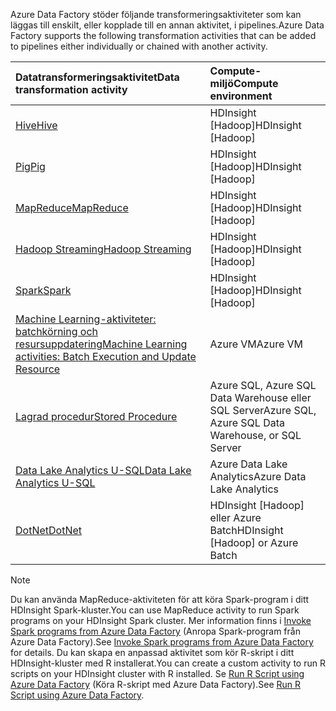 <span data-ttu-id="bbe3a-101">Azure Data Factory stöder följande transformeringsaktiviteter som kan läggas till enskilt, eller kopplade till en annan aktivitet, i pipelines.</span><span class="sxs-lookup"><span data-stu-id="bbe3a-101">Azure Data Factory supports the following transformation activities that can be added to pipelines either individually or chained with another activity.</span></span>

| <span data-ttu-id="bbe3a-102">Datatransformeringsaktivitet</span><span class="sxs-lookup"><span data-stu-id="bbe3a-102">Data transformation activity</span></span> | <span data-ttu-id="bbe3a-103">Compute-miljö</span><span class="sxs-lookup"><span data-stu-id="bbe3a-103">Compute environment</span></span> |
|:--- |:--- |
| [<span data-ttu-id="bbe3a-104">Hive</span><span class="sxs-lookup"><span data-stu-id="bbe3a-104">Hive</span></span>](../articles/data-factory/data-factory-hive-activity.md) |<span data-ttu-id="bbe3a-105">HDInsight [Hadoop]</span><span class="sxs-lookup"><span data-stu-id="bbe3a-105">HDInsight [Hadoop]</span></span> |
| [<span data-ttu-id="bbe3a-106">Pig</span><span class="sxs-lookup"><span data-stu-id="bbe3a-106">Pig</span></span>](../articles/data-factory/data-factory-pig-activity.md) |<span data-ttu-id="bbe3a-107">HDInsight [Hadoop]</span><span class="sxs-lookup"><span data-stu-id="bbe3a-107">HDInsight [Hadoop]</span></span> |
| [<span data-ttu-id="bbe3a-108">MapReduce</span><span class="sxs-lookup"><span data-stu-id="bbe3a-108">MapReduce</span></span>](../articles/data-factory/data-factory-map-reduce.md) |<span data-ttu-id="bbe3a-109">HDInsight [Hadoop]</span><span class="sxs-lookup"><span data-stu-id="bbe3a-109">HDInsight [Hadoop]</span></span> |
| [<span data-ttu-id="bbe3a-110">Hadoop Streaming</span><span class="sxs-lookup"><span data-stu-id="bbe3a-110">Hadoop Streaming</span></span>](../articles/data-factory/data-factory-hadoop-streaming-activity.md) |<span data-ttu-id="bbe3a-111">HDInsight [Hadoop]</span><span class="sxs-lookup"><span data-stu-id="bbe3a-111">HDInsight [Hadoop]</span></span> |
| [<span data-ttu-id="bbe3a-112">Spark</span><span class="sxs-lookup"><span data-stu-id="bbe3a-112">Spark</span></span>](../articles/data-factory/data-factory-spark.md) | <span data-ttu-id="bbe3a-113">HDInsight [Hadoop]</span><span class="sxs-lookup"><span data-stu-id="bbe3a-113">HDInsight [Hadoop]</span></span> |
| [<span data-ttu-id="bbe3a-114">Machine Learning-aktiviteter: batchkörning och resursuppdatering</span><span class="sxs-lookup"><span data-stu-id="bbe3a-114">Machine Learning activities: Batch Execution and Update Resource</span></span>](../articles/data-factory/data-factory-azure-ml-batch-execution-activity.md) |<span data-ttu-id="bbe3a-115">Azure VM</span><span class="sxs-lookup"><span data-stu-id="bbe3a-115">Azure VM</span></span> |
| [<span data-ttu-id="bbe3a-116">Lagrad procedur</span><span class="sxs-lookup"><span data-stu-id="bbe3a-116">Stored Procedure</span></span>](../articles/data-factory/data-factory-stored-proc-activity.md) |<span data-ttu-id="bbe3a-117">Azure SQL, Azure SQL Data Warehouse eller SQL Server</span><span class="sxs-lookup"><span data-stu-id="bbe3a-117">Azure SQL, Azure SQL Data Warehouse, or SQL Server</span></span> |
| [<span data-ttu-id="bbe3a-118">Data Lake Analytics U-SQL</span><span class="sxs-lookup"><span data-stu-id="bbe3a-118">Data Lake Analytics U-SQL</span></span>](../articles/data-factory/data-factory-usql-activity.md) |<span data-ttu-id="bbe3a-119">Azure Data Lake Analytics</span><span class="sxs-lookup"><span data-stu-id="bbe3a-119">Azure Data Lake Analytics</span></span> |
| [<span data-ttu-id="bbe3a-120">DotNet</span><span class="sxs-lookup"><span data-stu-id="bbe3a-120">DotNet</span></span>](../articles/data-factory/data-factory-use-custom-activities.md) |<span data-ttu-id="bbe3a-121">HDInsight [Hadoop] eller Azure Batch</span><span class="sxs-lookup"><span data-stu-id="bbe3a-121">HDInsight [Hadoop] or Azure Batch</span></span> |

> [!NOTE]
> <span data-ttu-id="bbe3a-122">Du kan använda MapReduce-aktiviteten för att köra Spark-program i ditt HDInsight Spark-kluster.</span><span class="sxs-lookup"><span data-stu-id="bbe3a-122">You can use MapReduce activity to run Spark programs on your HDInsight Spark cluster.</span></span> <span data-ttu-id="bbe3a-123">Mer information finns i [Invoke Spark programs from Azure Data Factory](../articles/data-factory/data-factory-spark.md) (Anropa Spark-program från Azure Data Factory).</span><span class="sxs-lookup"><span data-stu-id="bbe3a-123">See [Invoke Spark programs from Azure Data Factory](../articles/data-factory/data-factory-spark.md) for details.</span></span>
> <span data-ttu-id="bbe3a-124">Du kan skapa en anpassad aktivitet som kör R-skript i ditt HDInsight-kluster med R installerat.</span><span class="sxs-lookup"><span data-stu-id="bbe3a-124">You can create a custom activity to run R scripts on your HDInsight cluster with R installed.</span></span> <span data-ttu-id="bbe3a-125">Se [Run R Script using Azure Data Factory](https://github.com/Azure/Azure-DataFactory/tree/master/Samples/RunRScriptUsingADFSample) (Köra R-skript med Azure Data Factory).</span><span class="sxs-lookup"><span data-stu-id="bbe3a-125">See [Run R Script using Azure Data Factory](https://github.com/Azure/Azure-DataFactory/tree/master/Samples/RunRScriptUsingADFSample).</span></span>
> 
> 

